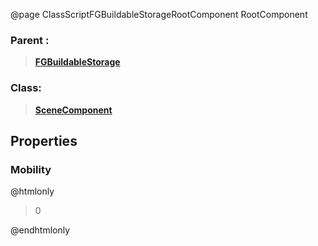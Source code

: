 @page ClassScriptFGBuildableStorageRootComponent RootComponent
### Parent :
<b><a href="_class_script_f_g_buildable_storage.html"><blockquote>FGBuildableStorage</blockquote></a></b>
### Class:
<b><a href="_class_script_scene_component.html"><blockquote>SceneComponent</blockquote></a></b>
## Properties
### Mobility
@htmlonly
<blockquote>0</blockquote>
@endhtmlonly

